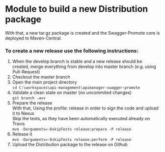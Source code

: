# Module to build a new Distribution package

With that, a new tar.gz package is created and the Swagger-Promote core is deployed to Maven-Central.

### 

### To create a new release use the following instructions:
1. When the develop branch is stable and a new release should be created, merge everything from develop into master branch (e.g. using Pull-Request)  
2. Checkout the master branch  
3. Open the main project directory  
`cd C:\workspaces\api-management\apimanager-swagger-promote`
4. Validate a clean state on master (no uncommited changes)  
`git branch -avv`
6. Prepare the release  
With that, 
Using the profile: release in order to sign the code and upload it to Nexus  
Skip the tests, as they have been automatically executed already on Travis  
`mvn -Darguments=-DskipTests release:prepare -P release`  
7. Release it  
`mvn -Darguments=-DskipTests release:perform -P release`  
8. Upload the Distribution package to the release on Github  
